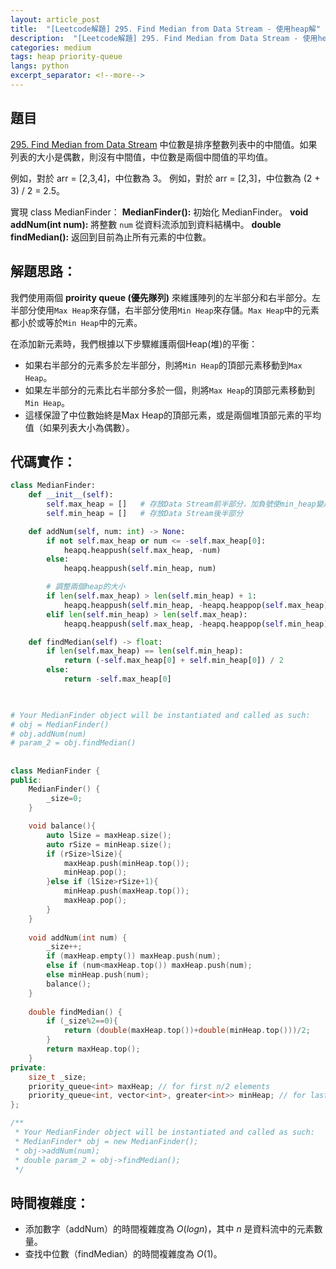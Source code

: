 ```yaml
---
layout: article_post
title:  "[Leetcode解題] 295. Find Median from Data Stream - 使用heap解"
description:  "[Leetcode解題] 295. Find Median from Data Stream - 使用heap解"
categories: medium 
tags: heap priority-queue
langs: python
excerpt_separator: <!--more-->
---
```


## 題目
[295. Find Median from Data Stream](https://leetcode.com/problems/find-median-from-data-stream/)
中位數是排序整數列表中的中間值。如果列表的大小是偶數，則沒有中間值，中位數是兩個中間值的平均值。

例如，對於 arr = [2,3,4]，中位數為 3。
例如，對於 arr = [2,3]，中位數為 (2 + 3) / 2 = 2.5。

實現 class MedianFinder：
**MedianFinder():** 初始化 MedianFinder。
**void addNum(int num):** 將整數 `num` 從資料流添加到資料結構中。
**double findMedian():** 返回到目前為止所有元素的中位數。
<!--more-->

## 解題思路：
我們使用兩個 **proirity queue (優先隊列)** 來維護陣列的左半部分和右半部分。左半部分使用`Max Heap`來存儲，右半部分使用`Min Heap`來存儲。`Max Heap`中的元素都小於或等於`Min Heap`中的元素。

在添加新元素時，我們根據以下步驟維護兩個Heap(堆)的平衡：
- 如果右半部分的元素多於左半部分，則將`Min Heap`的頂部元素移動到`Max Heap`。
- 如果左半部分的元素比右半部分多於一個，則將`Max Heap`的頂部元素移動到`Min Heap`。
- 這樣保證了中位數始終是Max Heap的頂部元素，或是兩個堆頂部元素的平均值（如果列表大小為偶數）。

## 代碼實作：
```python
class MedianFinder:
    def __init__(self):
        self.max_heap = []   # 存放Data Stream前半部分，加負號使min_heap變成max_heap
        self.min_heap = []   # 存放Data Stream後半部分

    def addNum(self, num: int) -> None:
        if not self.max_heap or num <= -self.max_heap[0]:
            heapq.heappush(self.max_heap, -num)
        else:
            heapq.heappush(self.min_heap, num)

        # 調整兩個heap的大小
        if len(self.max_heap) > len(self.min_heap) + 1:
            heapq.heappush(self.min_heap, -heapq.heappop(self.max_heap))
        elif len(self.min_heap) > len(self.max_heap):
            heapq.heappush(self.max_heap, -heapq.heappop(self.min_heap))

    def findMedian(self) -> float:
        if len(self.max_heap) == len(self.min_heap):
            return (-self.max_heap[0] + self.min_heap[0]) / 2
        else:
            return -self.max_heap[0]
        


# Your MedianFinder object will be instantiated and called as such:
# obj = MedianFinder()
# obj.addNum(num)
# param_2 = obj.findMedian()
```

##
```cpp
class MedianFinder {
public:
    MedianFinder() {
        _size=0;
    }

    void balance(){
        auto lSize = maxHeap.size();
        auto rSize = minHeap.size();
        if (rSize>lSize){
            maxHeap.push(minHeap.top());
            minHeap.pop();
        }else if (lSize>rSize+1){
            minHeap.push(maxHeap.top());
            maxHeap.pop();
        }
    }
    
    void addNum(int num) {
        _size++;
        if (maxHeap.empty()) maxHeap.push(num);
        else if (num<maxHeap.top()) maxHeap.push(num);
        else minHeap.push(num);
        balance();
    }
    
    double findMedian() {
        if (_size%2==0){
            return (double(maxHeap.top())+double(minHeap.top()))/2;
        }
        return maxHeap.top();
    }
private: 
    size_t _size;
    priority_queue<int> maxHeap; // for first n/2 elements
    priority_queue<int, vector<int>, greater<int>> minHeap; // for last n/2 elements
};

/**
 * Your MedianFinder object will be instantiated and called as such:
 * MedianFinder* obj = new MedianFinder();
 * obj->addNum(num);
 * double param_2 = obj->findMedian();
 */
```

## 時間複雜度：
- 添加數字（addNum）的時間複雜度為 $O(log n)$，其中 $n$ 是資料流中的元素數量。
- 查找中位數（findMedian）的時間複雜度為 $O(1)$。